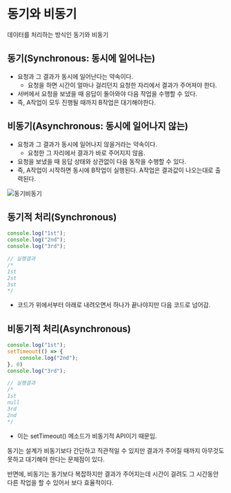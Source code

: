 # 동기와 비동기

데이터를 처리하는 방식인 동기와 비동기

## 동기(Synchronous: 동시에 일어나는)

- 요청과 그 결과가 동시에 일어난다는 약속이다.
    - 요청을 하면 시간이 얼마나 걸리던지 요청한 자리에서 결과가 주어져야 한다.
- 서버에서 요청을 보냈을 때 응답이 돌아와야 다음 작업을 수행할 수 있다.
- 즉, A작업이 모두 진행될 때까지 B작업은 대기해야한다.

## 비동기(Asynchronous: 동시에 일어나지 않는)

- 요청과 그 결과가 동시에 일어나지 않을거라는 약속이다.
    - 요청한 그 자리에서 결과가 바로 주어지지 않음.
- 요청을 보냈을 때 응답 상태와 상관없이 다음 동작을 수행할 수 있다.
- 즉, A작업이 시작하면 동시에 B작업이 실행된다. A작업은 결과값이 나오는대로 출력된다.

![동기비동기](https://github.com/soyeonkim0227/TIL/assets/102784901/c5dc60f5-6f96-431e-8627-ece663894730)

## 동기적 처리(Synchronous)

```jsx
console.log("1st");
console.log("2nd");
console.log("3rd");

// 실행결과
/*
1st
2st
3st
*/
```

- 코드가 위에서부터 아래로 내려오면서 하나가 끝나야지만 다음 코드로 넘어감.

## 비동기적 처리(Asynchronous)

```jsx
console.log("1st");
setTimeout(() => {
	console.log("2nd");
}, 0)
console.log("3rd");

// 실행결과
/*
1st
null
3rd
2nd
*/
```

- 이는 setTimeout() 메소드가 비동기적 API이기 때문임.

동기는 설계가 비동기보다 간단하고 직관적일 수 있지만 결과가 주어질 때까지 아무것도 못하고 대기해야 한다는 문제점이 있다.

반면에, 비동기는 동기보다 복잡하지만 결과가 주어지는데 시간이 걸려도 그 시간동안 다른 작업을 할 수 있어서 보다 효율적이다.
